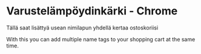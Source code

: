 # Varustelämpöydinkärki - Chrome
Tällä saat lisättyä usean nimilapun yhdellä kertaa ostoskoriisi

With this you can add multiple name tags to your shopping cart at the same time.
